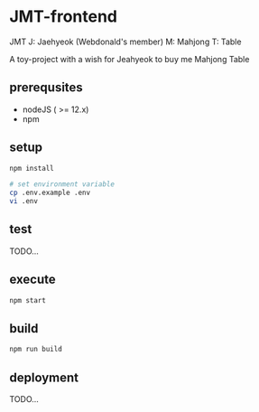 # JMT-frontend

JMT
J: Jaehyeok (Webdonald's member)
M: Mahjong
T: Table

A toy-project with a wish for Jeahyeok to buy me Mahjong Table

## prerequsites
 - nodeJS ( >= 12.x)
 - npm

## setup
```bash
npm install

# set environment variable
cp .env.example .env
vi .env
```

## test
TODO...

## execute
```bash
npm start
```

## build
```bash
npm run build
```

## deployment
TODO...
